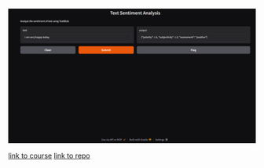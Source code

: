![alt text](image.png)

[link to course](https://huggingface.co/learn/mcp-course/unit2/gradio-server)
[link to repo](https://github.com/gaurisharan/mcp-course/blob/main/unit2/2-gradio-server.mdx)